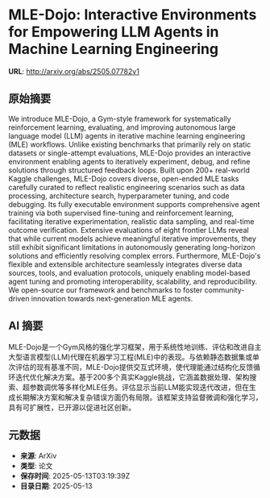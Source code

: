 # MLE-Dojo: Interactive Environments for Empowering LLM Agents in Machine Learning Engineering

**URL**: http://arxiv.org/abs/2505.07782v1

## 原始摘要

We introduce MLE-Dojo, a Gym-style framework for systematically reinforcement
learning, evaluating, and improving autonomous large language model (LLM)
agents in iterative machine learning engineering (MLE) workflows. Unlike
existing benchmarks that primarily rely on static datasets or single-attempt
evaluations, MLE-Dojo provides an interactive environment enabling agents to
iteratively experiment, debug, and refine solutions through structured feedback
loops. Built upon 200+ real-world Kaggle challenges, MLE-Dojo covers diverse,
open-ended MLE tasks carefully curated to reflect realistic engineering
scenarios such as data processing, architecture search, hyperparameter tuning,
and code debugging. Its fully executable environment supports comprehensive
agent training via both supervised fine-tuning and reinforcement learning,
facilitating iterative experimentation, realistic data sampling, and real-time
outcome verification. Extensive evaluations of eight frontier LLMs reveal that
while current models achieve meaningful iterative improvements, they still
exhibit significant limitations in autonomously generating long-horizon
solutions and efficiently resolving complex errors. Furthermore, MLE-Dojo's
flexible and extensible architecture seamlessly integrates diverse data
sources, tools, and evaluation protocols, uniquely enabling model-based agent
tuning and promoting interoperability, scalability, and reproducibility. We
open-source our framework and benchmarks to foster community-driven innovation
towards next-generation MLE agents.


## AI 摘要

MLE-Dojo是一个Gym风格的强化学习框架，用于系统性地训练、评估和改进自主大型语言模型(LLM)代理在机器学习工程(MLE)中的表现。与依赖静态数据集或单次评估的现有基准不同，MLE-Dojo提供交互式环境，使代理能通过结构化反馈循环迭代优化解决方案。基于200多个真实Kaggle挑战，它涵盖数据处理、架构搜索、超参数调优等多样化MLE任务。评估显示当前LLM能实现迭代改进，但在生成长期解决方案和解决复杂错误方面仍有局限。该框架支持监督微调和强化学习，具有可扩展性，已开源以促进社区创新。

## 元数据

- **来源**: ArXiv
- **类型**: 论文
- **保存时间**: 2025-05-13T03:19:39Z
- **目录日期**: 2025-05-13
